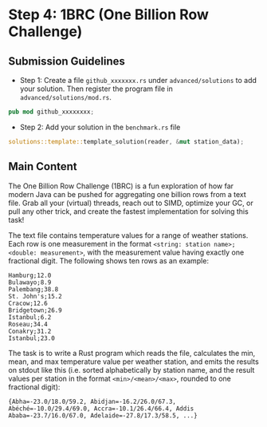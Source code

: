 # Step 4: 1BRC (One Billion Row Challenge)

## Submission Guidelines

- Step 1: Create a file `github_xxxxxxx.rs` under `advanced/solutions` to add your solution. Then register the program file in `advanced/solutions/mod.rs`.

```rs
pub mod github_xxxxxxxx;
```

- Step 2: Add your solution in the `benchmark.rs` file

```rs
solutions::template::template_solution(reader, &mut station_data);
```

## Main Content

The One Billion Row Challenge (1BRC) is a fun exploration of how far modern Java can be pushed for aggregating one billion rows from a text file. Grab all your (virtual) threads, reach out to SIMD, optimize your GC, or pull any other trick, and create the fastest implementation for solving this task!

The text file contains temperature values for a range of weather stations. Each row is one measurement in the format `<string: station name>;<double: measurement>`, with the measurement value having exactly one fractional digit. The following shows ten rows as an example:

```csv
Hamburg;12.0
Bulawayo;8.9
Palembang;38.8
St. John's;15.2
Cracow;12.6
Bridgetown;26.9
Istanbul;6.2
Roseau;34.4
Conakry;31.2
Istanbul;23.0
```

The task is to write a Rust program which reads the file, calculates the min, mean, and max temperature value per weather station, and emits the results on stdout like this (i.e. sorted alphabetically by station name, and the result values per station in the format `<min>/<mean>/<max>`, rounded to one fractional digit):

```
{Abha=-23.0/18.0/59.2, Abidjan=-16.2/26.0/67.3, Abéché=-10.0/29.4/69.0, Accra=-10.1/26.4/66.4, Addis Ababa=-23.7/16.0/67.0, Adelaide=-27.8/17.3/58.5, ...}
```
